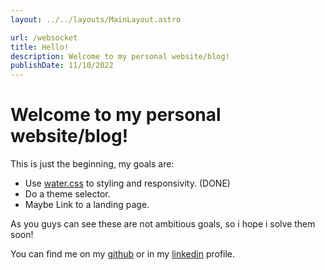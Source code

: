 ```yaml
---
layout: ../../layouts/MainLayout.astro

url: /websocket
title: Hello!
description: Welcome to my personal website/blog!
publishDate: 11/10/2022
---
```


# Welcome to my personal website/blog!

This is just the beginning, my goals are:


* Use [water.css] to styling and responsivity. (DONE)
* Do a theme selector.
* Maybe Link to a landing page.

As you guys can see these are not ambitious goals, so i hope i solve them soon! 

You can find me on my [github] or in my [linkedin] profile.

[github]: https://github.com/vitormiura
[linkedin]: https://www.linkedin.com/in/vitormiura/
[water.css]: https://watercss.kognise.dev/